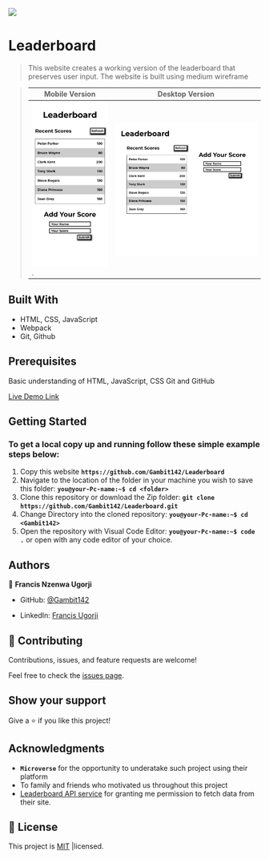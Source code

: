 ![](https://img.shields.io/badge/Microverse-blueviolet)

# Leaderboard
> This website creates a working version of the leaderboard that preserves user input. The website is built using medium wireframe

> |Mobile Version|Desktop Version
> |--------------|--------------|
> |![screenshot](Leaderboard-mobile.png).|![screenshot2](Leaderboard-desktop.png)| 



## Built With

- HTML, CSS, JavaScript
- Webpack
- Git, Github
  

## Prerequisites
Basic understanding of HTML, JavaScript, CSS Git and GitHub

[Live Demo Link](https://benmukebo.github.io/Awesome-Books/)

## Getting Started

### To get a local copy up and running follow these simple example steps below:

1. Copy this website **``https://github.com/Gambit142/Leaderboard``**
2. Navigate to the location of the folder in your machine you wish to save this folder:
**``you@your-Pc-name:~$ cd <folder>``**
3. Clone this repository or download the Zip folder:
**``git clone https://github.com/Gambit142/Leaderboard.git``**
4. Change Directory into the cloned repository: **``you@your-Pc-name:~$ cd <Gambit142>``**
5. Open the repository with Visual Code Editor: **``you@your-Pc-name:~$ code .``** or open with any code editor of your choice.

## Authors

👤 **Francis Nzenwa Ugorji**

- GitHub: [@Gambit142](https://github.com/Gambit142)
  
- LinkedIn: [Francis Ugorji](www.linkedin.com/in/francis-ugorji-a567b7168)


## 🤝 Contributing

Contributions, issues, and feature requests are welcome!

Feel free to check the [issues page](../../issues/).

## Show your support

Give a ⭐️ if you like this project!

## Acknowledgments

- **``Microverse``** for the opportunity to underatake such project using their platform
- To family and friends who motivated us throughout this project
- [Leaderboard API service](https://www.notion.so/Leaderboard-API-service-24c0c3c116974ac49488d4eb0267ade3) for granting me permission to fetch data from their site.

## 📝 License

This project is [MIT](./MIT.md) |licensed.
